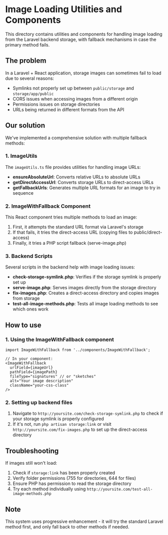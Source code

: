 # Image Loading Utilities and Components

This directory contains utilities and components for handling image loading from the Laravel backend storage, with fallback mechanisms in case the primary method fails.

## The problem

In a Laravel + React application, storage images can sometimes fail to load due to several reasons:
- Symlinks not properly set up between `public/storage` and `storage/app/public`
- CORS issues when accessing images from a different origin
- Permissions issues on storage directories
- URLs being returned in different formats from the API

## Our solution

We've implemented a comprehensive solution with multiple fallback methods:

### 1. ImageUtils

The `imageUtils.ts` file provides utilities for handling image URLs:

- **ensureAbsoluteUrl**: Converts relative URLs to absolute URLs
- **getDirectAccessUrl**: Converts storage URLs to direct-access URLs
- **getFallbackUrls**: Generates multiple URL formats for an image to try in sequence

### 2. ImageWithFallback Component

This React component tries multiple methods to load an image:
1. First, it attempts the standard URL format via Laravel's storage
2. If that fails, it tries the direct-access URL (copying files to public/direct-access)
3. Finally, it tries a PHP script fallback (serve-image.php)

### 3. Backend Scripts

Several scripts in the backend help with image loading issues:

- **check-storage-symlink.php**: Verifies if the storage symlink is properly set up
- **serve-image.php**: Serves images directly from the storage directory
- **fix-images.php**: Creates a direct-access directory and copies images from storage
- **test-all-image-methods.php**: Tests all image loading methods to see which ones work

## How to use

### 1. Using the ImageWithFallback component

```tsx
import ImageWithFallback from '../components/ImageWithFallback';

// In your component:
<ImageWithFallback
  urlField={imageUrl}
  pathField={imagePath}
  fileType="signatures" // or "sketches"
  alt="Your image description"
  className="your-css-class"
/>
```

### 2. Setting up backend files

1. Navigate to `http://yoursite.com/check-storage-symlink.php` to check if your storage symlink is properly configured
2. If it's not, run `php artisan storage:link` or visit `http://yoursite.com/fix-images.php` to set up the direct-access directory

## Troubleshooting

If images still won't load:

1. Check if `storage:link` has been properly created
2. Verify folder permissions (755 for directories, 644 for files)
3. Ensure PHP has permission to read the storage directory
4. Try each method individually using `http://yoursite.com/test-all-image-methods.php`

## Note

This system uses progressive enhancement - it will try the standard Laravel method first, and only fall back to other methods if needed. 